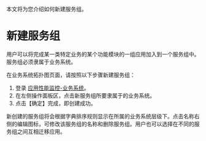 本文将为您介绍如何新建服务组。

# 新建服务组

用户可以将完成某一类特定业务的某个功能模块的一组应用加入到一个服务组中。服务组必须隶属于业务系统。

在业务系统拓扑图页面，请按照以下步骤新建服务组：

1.  登录 [应用性能监控-业务系统](https://console.cloud.tencent.com/monitor/tapm/business/list)。
1.  在左侧操作面板区，点击新服务组所要隶属于的业务系统。
1.  点击【确定】完成，即创建成功。

新创建的服务组将会根据字典排序规则显示在所属的业务系统层级下。点击名称右侧的编辑图标，可修改该服务组的名称和删除服务组。用户也可以选择在不同的服务组之间互相迁移应用。

